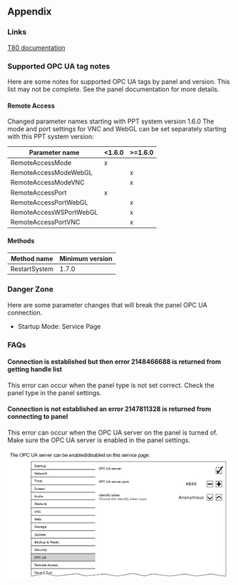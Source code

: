 ## Appendix

### Links

[T80 documentation](https://www.br-automation.com/en/downloads/industrial-pcs-and-panels/power-panel-t-c-series/power-panel-t80/power-panel-t80-users-manual/)

### Supported OPC UA tag notes

Here are some notes for supported OPC UA tags by panel and version. This list may not be complete. See the panel documentation for more details.

#### Remote Access

Changed parameter names starting with PPT system version 1.6.0
The mode and port settings for VNC and WebGL can be set separately starting with this PPT system version:

|Parameter name|<1.6.0|>=1.6.0|
|---|---|---|
|RemoteAccessMode| x||
|RemoteAccessModeWebGL|| x|
|RemoteAccessModeVNC|| x|
|RemoteAccessPort| x||
|RemoteAccessPortWebGL|| x|
|RemoteAccessWSPortWebGL|| x|
|RemoteAccessPortVNC|| x|

#### Methods

|Method name| Minimum version|
|---|---|
|RestartSystem| 1.7.0|

### Danger Zone

Here are some parameter changes that will break the panel OPC UA connection.

* Startup Mode: Service Page

### FAQs

#### Connection is established but then error 2148466688 is returned from getting handle list

This error can occur when the panel type is not set correct. Check the panel type in the panel settings.

#### Connection is not established an error 2147811328 is returned from connecting to panel

This error can occur when the OPC UA server on the panel is turned of. Make sure the OPC UA server is enabled in the panel settings.

![](./images/FAQs1.jpg)

